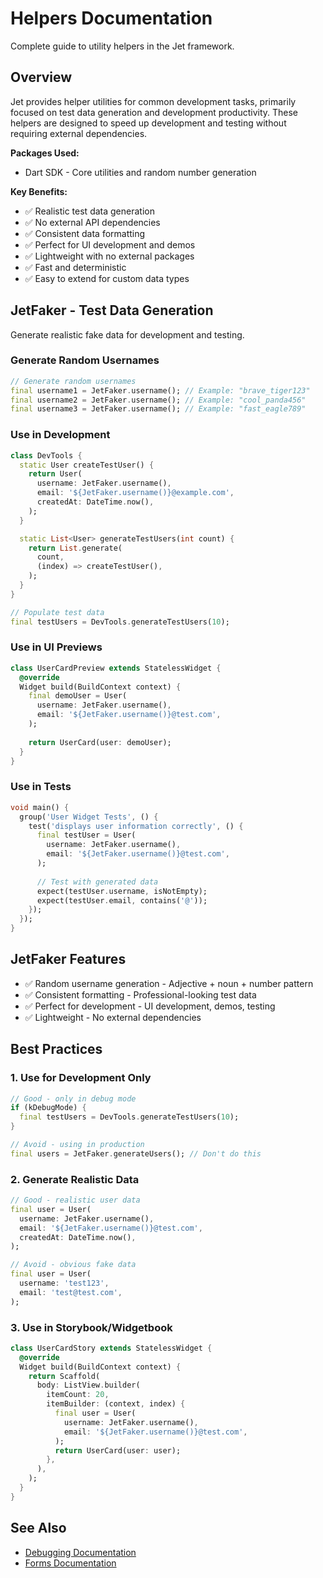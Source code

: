 # Helpers Documentation

Complete guide to utility helpers in the Jet framework.

## Overview

Jet provides helper utilities for common development tasks, primarily focused on test data generation and development productivity. These helpers are designed to speed up development and testing without requiring external dependencies.

**Packages Used:**
- Dart SDK - Core utilities and random number generation

**Key Benefits:**
- ✅ Realistic test data generation
- ✅ No external API dependencies
- ✅ Consistent data formatting
- ✅ Perfect for UI development and demos
- ✅ Lightweight with no external packages
- ✅ Fast and deterministic
- ✅ Easy to extend for custom data types

## JetFaker - Test Data Generation

Generate realistic fake data for development and testing.

### Generate Random Usernames

```dart
// Generate random usernames
final username1 = JetFaker.username(); // Example: "brave_tiger123"
final username2 = JetFaker.username(); // Example: "cool_panda456"
final username3 = JetFaker.username(); // Example: "fast_eagle789"
```

### Use in Development

```dart
class DevTools {
  static User createTestUser() {
    return User(
      username: JetFaker.username(),
      email: '${JetFaker.username()}@example.com',
      createdAt: DateTime.now(),
    );
  }

  static List<User> generateTestUsers(int count) {
    return List.generate(
      count,
      (index) => createTestUser(),
    );
  }
}

// Populate test data
final testUsers = DevTools.generateTestUsers(10);
```

### Use in UI Previews

```dart
class UserCardPreview extends StatelessWidget {
  @override
  Widget build(BuildContext context) {
    final demoUser = User(
      username: JetFaker.username(),
      email: '${JetFaker.username()}@test.com',
    );
    
    return UserCard(user: demoUser);
  }
}
```

### Use in Tests

```dart
void main() {
  group('User Widget Tests', () {
    test('displays user information correctly', () {
      final testUser = User(
        username: JetFaker.username(),
        email: '${JetFaker.username()}@test.com',
      );
      
      // Test with generated data
      expect(testUser.username, isNotEmpty);
      expect(testUser.email, contains('@'));
    });
  });
}
```

## JetFaker Features

- ✅ Random username generation - Adjective + noun + number pattern
- ✅ Consistent formatting - Professional-looking test data
- ✅ Perfect for development - UI development, demos, testing
- ✅ Lightweight - No external dependencies

## Best Practices

### 1. Use for Development Only

```dart
// Good - only in debug mode
if (kDebugMode) {
  final testUsers = DevTools.generateTestUsers(10);
}

// Avoid - using in production
final users = JetFaker.generateUsers(); // Don't do this
```

### 2. Generate Realistic Data

```dart
// Good - realistic user data
final user = User(
  username: JetFaker.username(),
  email: '${JetFaker.username()}@test.com',
  createdAt: DateTime.now(),
);

// Avoid - obvious fake data
final user = User(
  username: 'test123',
  email: 'test@test.com',
);
```

### 3. Use in Storybook/Widgetbook

```dart
class UserCardStory extends StatelessWidget {
  @override
  Widget build(BuildContext context) {
    return Scaffold(
      body: ListView.builder(
        itemCount: 20,
        itemBuilder: (context, index) {
          final user = User(
            username: JetFaker.username(),
            email: '${JetFaker.username()}@test.com',
          );
          return UserCard(user: user);
        },
      ),
    );
  }
}
```

## See Also

- [Debugging Documentation](DEBUGGING.md)
- [Forms Documentation](FORMS.md)

